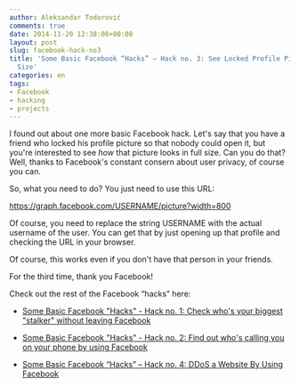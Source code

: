 ```yaml
---
author: Aleksandar Todorović
comments: true
date: 2014-11-20 12:38:08+00:00
layout: post
slug: facebook-hack-no3
title: 'Some Basic Facebook “Hacks” – Hack no. 3: See Locked Profile Picture in Full
  Size'
categories: en
tags:
- Facebook
- hacking
- projects
---
```


I found out about one more basic Facebook hack. Let's say that you have a friend who locked his profile picture so that nobody could open it, but you're interested to see _how_ that picture looks in full size. Can you do that? Well, thanks to Facebook's constant consern about user privacy, of course you can.

So, what you need to do? You just need to use this URL:

https://graph.facebook.com/USERNAME/picture?width=800

Of course, you need to replace the string USERNAME with the actual username of the user. You can get that by just opening up that profile and checking the URL in your browser.

Of course, this works even if you don't have that person in your friends.

For the third time, thank you Facebook!

Check out the rest of the Facebook “hacks” here:




  * [Some Basic Facebook "Hacks" - Hack no. 1: Check who's your biggest "stalker" without leaving Facebook](https://aleksandartodorovic.wordpress.com/2014/11/13/facebook-hack-no1/)


  * [Some Basic Facebook "Hacks" - Hack no. 2: Find out who's calling you on your phone by using Facebook](https://aleksandartodorovic.wordpress.com/2014/11/13/facebook-hack-no2/)


  * [Some Basic Facebook “Hacks” – Hack no. 4: DDoS a Website By Using Facebook](https://aleksandartodorovic.wordpress.com/2014/12/15/facebook-hack-no4/)
